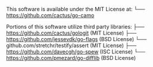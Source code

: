 This software is available under the MIT License at:
└── https://github.com/cactus/go-camo

Portions of this software utilize third party libraries:
├── https://github.com/cactus/gologit           (MIT License)
├── https://github.com/jessevdk/go-flags        (BSD License)
└── github.com/stretchr/testify/assert          (MIT License)
    ├── https://github.com/davecgh/go-spew      (ISC License)
    └── https://github.com/pmezard/go-difflib   (BSD License)

